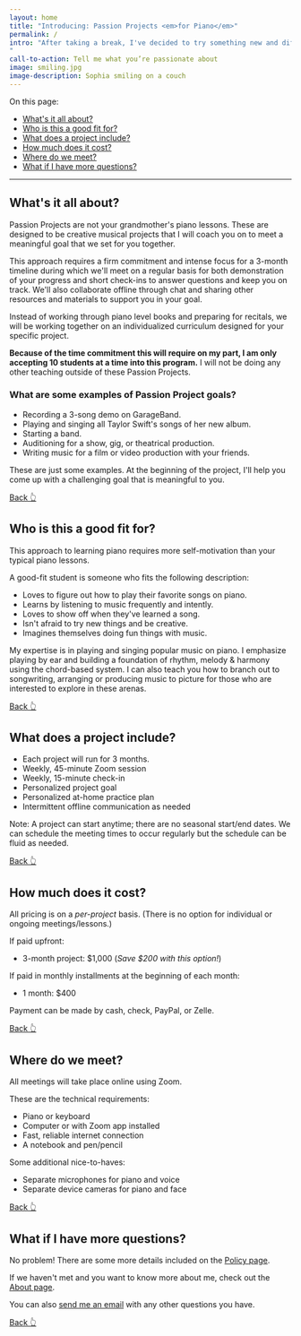 ```yaml
---
layout: home
title: "Introducing: Passion Projects <em>for Piano</em>"
permalink: /
intro: "After taking a break, I've decided to try something new and different for Sophia Music Studio. Reflecting on my years of teaching, I've found the students who grow the most and have the most fun are the ones who have a clear idea of what they're working toward. So instead of ongoing, weekly lessons, where there's so much pressure for magic to happen in those 30-minute classes, I'm starting a new format: 3-month projects where we work together to achieve a specific goal for you.
"
call-to-action: Tell me what you’re passionate about
image: smiling.jpg
image-description: Sophia smiling on a couch
---
```


On this page:
- [What's it all about?](#whats-it-all-about)
- [Who is this a good fit for?](#who-is-this-a-good-fit-for)
- [What does a project include?](#what-does-a-project-include)
- [How much does it cost?](#how-much-does-it-cost)
- [Where do we meet?](#where-do-we-meet)
- [What if I have more questions?](#what-if-i-have-more-questions)

---


## What's it all about?

Passion Projects are not your grandmother's piano lessons. These are designed to be creative musical projects that I will coach you on to meet a meaningful goal that we set for you together.

This approach requires a firm commitment and intense focus for a 3-month timeline during which we'll meet on a regular basis for both demonstration of your progress and short check-ins to answer questions and keep you on track. We'll also collaborate offline through chat and sharing other resources and materials to support you in your goal.

Instead of working through piano level books and preparing for recitals, we will be working together on an individualized curriculum designed for your specific project.

**Because of the time commitment this will require on my part, I am only accepting 10 students at a time into this program.** I will not be doing any other teaching outside of these Passion Projects.

### What are some examples of Passion Project goals?

- Recording a 3-song demo on GarageBand.
- Playing and singing all Taylor Swift's songs of her new album.
- Starting a band.
- Auditioning for a show, gig, or theatrical production.
- Writing music for a film or video production with your friends.

These are just some examples. At the beginning of the project, I'll help you come up with a challenging goal that is meaningful to you.

[Back 👆]({{site.url}})

## Who is this a good fit for?

This approach to learning piano requires more self-motivation than your typical piano lessons.

A good-fit student is someone who fits the following description:

- Loves to figure out how to play their favorite songs on piano.
- Learns by listening to music frequently and intently.
- Loves to show off when they've learned a song.
- Isn't afraid to try new things and be creative.
- Imagines themselves doing fun things with music.

My expertise is in playing and singing popular music on piano. I emphasize  playing by ear and building a foundation of rhythm, melody & harmony using the chord-based system. I can also teach you how to branch out to songwriting, arranging or producing music to picture for those who are interested to explore in these arenas.

[Back 👆]({{site.url}})

## What does a project include?

- Each project will run for 3 months.
- Weekly, 45-minute Zoom session
- Weekly, 15-minute check-in
- Personalized project goal
- Personalized at-home practice plan
- Intermittent offline communication as needed

Note: A project can start anytime; there are no seasonal start/end dates. We can schedule the meeting times to occur regularly but the schedule can be fluid as needed.

[Back 👆]({{site.url}})

## How much does it cost?

All pricing is on a *per-project* basis. (There is no option for individual or ongoing meetings/lessons.)

If paid upfront:

- 3-month project: $1,000 (*Save $200 with this option!*)

If paid in monthly installments at the beginning of each month:

- 1 month: $400

Payment can be made by cash, check, PayPal, or Zelle.

[Back 👆]({{site.url}})

## Where do we meet?

All meetings will take place online using Zoom.

These are the technical requirements:
- Piano or keyboard
- Computer or with Zoom app installed
- Fast, reliable internet connection
- A notebook and pen/pencil

Some additional nice-to-haves:
- Separate microphones for piano and voice
- Separate device cameras for piano and face

[Back 👆]({{site.url}})

## What if I have more questions?

No problem! There are some more details included on the [Policy page](/policy/).

If we haven't met and you want to know more about me, check out the [About page](/about/).

You can also [send me an email](mailto:sophia@sophiamusicstudio.com) with any other questions you have.

[Back 👆]({{site.url}})




<!--stackedit_data:
eyJoaXN0b3J5IjpbMTY4MDM5Njc3NCw4NTQ2OTk3OTMsLTE3Nj
g2MjYyMTAsLTEyMjE1MTM5NTcsLTIwMTQ4NTkzNTYsLTE5MzYx
MTQwMTUsLTc1MTY1MDI0NSwtMTIxODIyMTgyNSwxMTg0MjU0MT
A5LC0xNjM5MjMzMDc4LC04ODMzMzQwMTYsLTIwODg3NDY2MTJd
fQ==
-->
